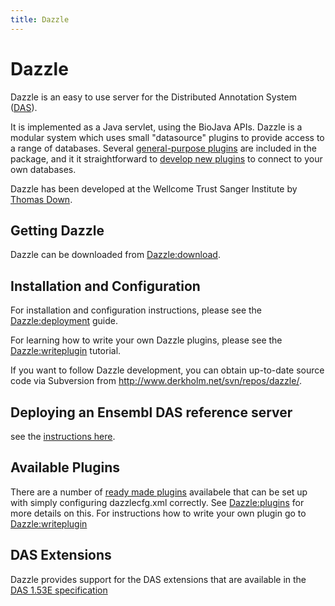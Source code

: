 ```yaml
---
title: Dazzle
---
```


Dazzle
======

Dazzle is an easy to use server for the Distributed Annotation System
([DAS](http://www.biodas.org)).

It is implemented as a Java servlet, using the BioJava APIs. Dazzle is a
modular system which uses small "datasource" plugins to provide access
to a range of databases. Several [general-purpose
plugins](Dazzle:plugins "wikilink") are included in the package, and it
it straightforward to [ develop new
plugins](Dazzle:writeplugin "wikilink") to connect to your own
databases.

Dazzle has been developed at the Wellcome Trust Sanger Institute by
[Thomas Down](Thomas_Down "wikilink").

Getting Dazzle
--------------

Dazzle can be downloaded from <Dazzle:download>.

Installation and Configuration
------------------------------

For installation and configuration instructions, please see the
<Dazzle:deployment> guide.

For learning how to write your own Dazzle plugins, please see the
<Dazzle:writeplugin> tutorial.

If you want to follow Dazzle development, you can obtain up-to-date
source code via Subversion from
[<http://www.derkholm.net/svn/repos/dazzle/>](http://www.derkholm.net/svn/repos/dazzle/).

Deploying an Ensembl DAS reference server
-----------------------------------------

see the [instructions here](Dazzle:Ensembl "wikilink").

Available Plugins
-----------------

There are a number of [ready made plugins](Dazzle:plugins "wikilink")
availabele that can be set up with simply configuring dazzlecfg.xml
correctly. See <Dazzle:plugins> for more details on this. For
instructions how to write your own plugin go to <Dazzle:writeplugin>

DAS Extensions
--------------

Dazzle provides support for the DAS extensions that are available in the
[DAS 1.53E specification](http://www.dasregistry.org/spec_1.53E.jsp)
